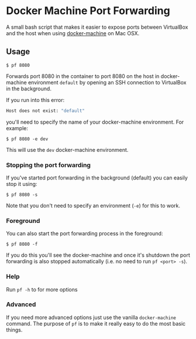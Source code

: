 # Docker Machine Port Forwarding

A small bash script that makes it easier to expose ports between VirtualBox and the host when using [docker-machine](https://docs.docker.com/machine/) on Mac OSX.

## Usage

	$ pf 8080

Forwards port 8080 in the container to port 8080 on the host in docker-machine environment `default` by opening an SSH connection to VirtualBox in the background.

If you run into this error:

```bash
Host does not exist: "default"
```

you'll need to specify the name of your docker-machine environment. For example:

	$ pf 8080 -e dev

This will use the `dev` docker-machine environment.

### Stopping the port forwarding

If you've started port forwarding in the background (default) you can easily stop it using:

	$ pf 8080 -s

Note that you don't need to specify an environment (`-e`) for this to work.

### Foreground

You can also start the port forwarding process in the foreground:

	$ pf 8080 -f

If you do this you'll see the docker-machine and once it's shutdown the port forwarding is also stopped automatically (i.e. no need to run `pf <port> -s`).

### Help

Run `pf -h` to for more options

### Advanced

If you need more advanced options just use the vanilla `docker-machine` command. The purpose of `pf` is to make it really easy to do the most basic things.